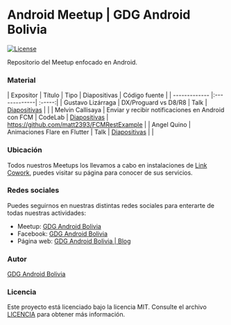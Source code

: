 # Android Meetup | GDG Android Bolivia
[![License](http://img.shields.io/:license-mit-blue.svg?style=flat-square)](http://doge.mit-license.org)

Repositorio del Meetup enfocado en Android.

### Material
| Expositor | Título | Tipo | Diapositivas | Código fuente |
| ------------- |:-------------| :-----:|
| Gustavo Lizárraga | DX/Proguard vs D8/R8 | Talk | [Diapositivas]() | |
| Melvin Callisaya | Enviar y recibir notificaciones en Android con FCM | CodeLab | [Diapositivas]() | https://github.com/matt2393/FCMRestExample | 
| Angel Quino | Animaciones Flare en Flutter | Talk | [Diapositivas]() | |

### Ubicación
Todos nuestros Meetups los llevamos a cabo en instalaciones de [Link Cowork](http://www.linkcowork.com.bo/), puedes visitar su página para conocer de sus servicios.

### Redes sociales
Puedes seguirnos en nuestras distintas redes sociales para enterarte de todas nuestras actividades:

- Meetup: [GDG Android Bolivia](https://www.meetup.com/es-ES/GDGAndroidBolivia/) 
- Facebook: [GDG Android Bolivia](https://www.facebook.com/GDGAndroidBolivia)
- Página web: [GDG Android Bolivia | Blog](https://gdg.androidbolivia.com/)

### Autor
[GDG Android Bolivia](https://github.com/GDGAndroidBolivia)

### Licencia
Este proyecto está licenciado bajo la licencia MIT. Consulte el archivo [LICENCIA](https://github.com/GDGAndroidBolivia/september-2019-android-meetup/blob/master/LICENSE.md) para obtener más información.
